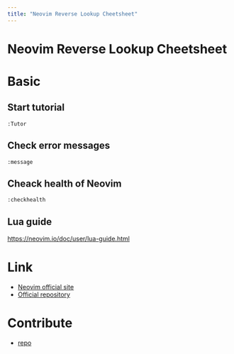 ```yaml
---
title: "Neovim Reverse Lookup Cheetsheet"
---
```

# Neovim Reverse Lookup Cheetsheet

# Basic 

## Start tutorial

```:bash
:Tutor
```

## Check error messages

```:bash
:message
```

## Cheack health of Neovim

```:bash
:checkhealth
```

## Lua guide

<https://neovim.io/doc/user/lua-guide.html>

# Link

- [Neovim official site](https://neovim.io/)
- [Official repository](https://github.com/neovim/neovim)

# Contribute

- [repo](https://github.com/ShortArrow/neovim-reverse-lookup/)

